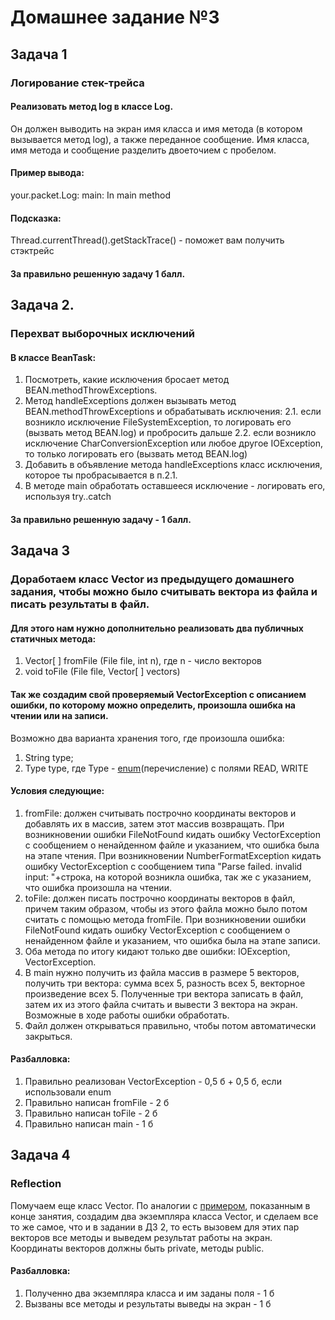# Домашнее задание №3

## Задача 1

### Логирование стек-трейса
#### Реализовать метод log в классе Log.
Он должен выводить на экран имя класса и имя метода (в котором вызывается метод log), а также переданное сообщение.
Имя класса, имя метода и сообщение разделить двоеточием с пробелом.

#### Пример вывода:
your.packet.Log: main: In main method

#### Подсказка:
Thread.currentThread().getStackTrace() - поможет вам получить стэктрейс

#### За правильно решенную задачу 1 балл.

## Задача 2.

### Перехват выборочных исключений

#### В классе BeanTask:

1. Посмотреть, какие исключения бросает метод BEAN.methodThrowExceptions.
2. Метод handleExceptions должен вызывать метод BEAN.methodThrowExceptions и обрабатывать исключения:
2.1. если возникло исключение FileSystemException, то логировать его (вызвать метод BEAN.log) и пробросить дальше
2.2. если возникло исключение CharConversionException или любое другое IOException, то только логировать его (вызвать метод BEAN.log)
3. Добавить в объявление метода handleExceptions класс исключения, которое ты пробрасывается в п.2.1.
4. В методе main обработать оставшееся исключение - логировать его, используя try..catch

#### За правильно решенную задачу - 1 балл.

## Задача 3

### Доработаем класс Vector из предыдущего домашнего задания, чтобы можно было считывать вектора из файла и писать результаты в файл.

#### Для этого нам нужно дополнительно реализовать два публичных статичных метода:

1. Vector[ ] fromFile (File file, int n), где n - число векторов
2. void toFile (File file, Vector[ ] vectors)

#### Так же создадим свой проверяемый VectorException с описанием ошибки, по которому можно определить, произошла ошибка на чтении или на записи.

Возможно два варианта хранения того, где произошла ошибка:
1. String type;
2. Type type, где Type - [enum](https://javarush.ru/groups/posts/1963-kak-ispoljhzovatjh-klass-enum)(перечисление) с полями READ, WRITE

#### Условия следующие:

1. fromFile: должен считывать построчно координаты векторов и добавлять их в массив, затем этот массив возвращать. При возникновении ошибки FileNotFound кидать ошибку VectorException с сообщением о ненайденном файле и указанием, что ошибка была на этапе чтения. При возникновении NumberFormatException кидать ошибку VectorException с сообщением типа "Parse failed. invalid input: "+строка, на которой возникла ошибка, так же с указанием, что ошибка произошла на чтении.
2. toFile: должен писать построчно координаты векторов в файл, причем таким образом, чтобы из этого файла можно было потом считать с помощью метода fromFile. При возникновении ошибки FileNotFound кидать ошибку VectorException с сообщением о ненайденном файле и указанием, что ошибка была на этапе записи.
3. Оба метода по итогу кидают только две ошибки: IOException, VectorException.
4. В main нужно получить из файла массив в размере 5 векторов, получить три вектора: сумма всех 5, разность всех 5, векторное произведение всех 5. Полученные три вектора записать в файл, затем их из этого файла считать и вывести 3 вектора на экран. Возможные в ходе работы ошибки обработать.
5. Файл должен открываться правильно, чтобы потом автоматически закрыться.

#### Разбалловка:
1. Правильно реализован VectorException - 0,5 б + 0,5 б, если использовали enum
2. Правильно написан fromFile - 2 б
3. Правильно написан toFile - 2 б
4. Правильно написан main - 1 б

## Задача 4

### Reflection

Помучаем еще класс Vector. По аналогии с [примером](https://github.com/Styopa1769/java-course/blob/master/lesson-3/examples/reflection/Main.java), показанным в конце занятия, создадим два экземпляра класса Vector, и сделаем все то же самое, что и в задании в ДЗ 2, то есть вызовем для этих пар векторов все методы и выведем результат работы на экран. Координаты векторов должны быть private, методы public.

#### Разбалловка:
1. Полученно два экземпляра класса и им заданы поля - 1 б
2. Вызваны все методы и результаты выведы на экран - 1 б
